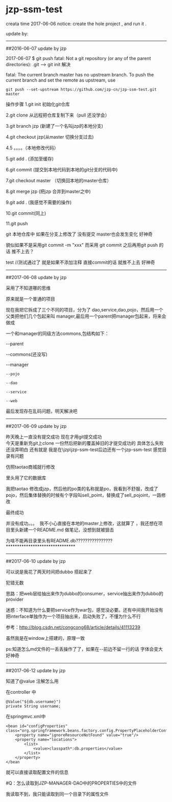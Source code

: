 # jzp-ssm-test

creata time 2017-06-06
notice: create the hole project , and run it .


update by:

------------------------------------------
##2016-06-07 update by jzp

2017-06-07 $ git push fatal: Not a git repository (or any of the parent directories): .git
  --> git init 解决

fatal: The current branch master has no upstream branch.
To push the current branch and set the remote as upstream, use

    git push --set-upstream https://github.com/jzp-cn/jzp-ssm-test.git master

操作步骤
1.git init 初始化git仓库

2.git clone 从远程把仓库复制下来（pull 还没学会）

3.git branch jzp (新建了一个名叫jzp的本地分支)

4.git checkout jzp(从master 切换分支过去)

4.5  。。。。（本地修改代码）

5.git add .  (添加至缓存)

6.git commit (提交到本地代码到本地的git分支的代码中)

7.git checkout master  （切换回本地的master仓库）

8.git merge jzp (把jzp 合并到master之中)

9.git add . (我感觉不需要的操作)

10.git commit(同上)

11.git push




git 本地仓库中 如果在分支上修改了 没有提交  master也会发生变化  好神奇

貌似如果不是采用git commit -m "xxx"   而采用 git commit 之后再用git push 的话 推不上去？

test  //测试通过了   就是如果不添加注释 直接commit的话  就推不上去  好神奇

--------------------------------------------------------------------------------------
##2017-06-08  update by jzp

采用了不知道哪的思维 

原来就是一个普通的项目

现在我把它拆成了三个不同的项目，分为了 dao,service,dao,pojo，然后用一个父类把他们几个包起来叫 manager,最后用一个parent把manager包起来，将来会做成

一个和manager的同级方法commons,包结构如下：

--parent

 --commons(还没写)
 
 --manager
 
	--pojo
	
	--dao
	
	--service
	
	--web
	
最后发现存在乱码问题，明天解决吧

-------------------------------------------------------------
##2017-06-09  update by jzp

昨天晚上一直没有提交成功  现在才用git提交成功  
今天是重新充git上clone 一份然后把新的覆盖掉旧的才提交成功的 
具体怎么失败还没弄明白
还有就是 我是在\jzp\jzp-ssm-test后边还有一个jzp-ssm-test  感觉目录有问题


仿照taotao商城就行修改

里头用了它的数据库

我把taotao 修改成jzp，然后他的po类的名称就是po，我看到不舒服，改成了pojo，然后集体替换的时候有个字段叫sell_point，替换成了sell_pojoint，一路修改

最终成功

并没有成功。。。  我不小心直接在本地的master上修改，这就算了 ，我还想在项目里头新建一个README.md 做笔记，没想到就被狙击  

为啥不能再目录里头有README.db????????????????*******************************


-------------------------------------------------------
##2017-06-10  update by jzp

可以说是我花了两天时间把dubbo 搭起来了

犯错无数 

思路：把web层给抽出来作为dubbo的consumer，service抽出来作为dubbo的provider

迷惑：不知道为什么要把service作为war包，感觉没必要。还有中间我开始没有把interface单独作为一个项目抽出来，启动失败了，不懂为什么不行

参考：http://blog.csdn.net/congcong68/article/details/41113239

虽然我是在window上搭建的，原理一致


ps:知道怎么md文件的一丢丢操作了了，如果在--前边不留一行的话 字体会变大  好神奇

-------------------------------------------------------------------------------
##2017-06-12 update by jzp

知道了@value 注解怎么用

在controller 中 
	
	@Value("${db.username}")
	private String username;

在springmvc.xml中

	<bean id="configProperties" class="org.springframework.beans.factory.config.PropertyPlaceholderConfigurer">
        <property name="ignoreResourceNotFound" value="true"/>
        <property name="locations">
			<list>
                <value>classpath*:db.properties</value>
            </list>
        </property>
    </bean

就可以直接读取配置文件的信息
	

#Q：怎么读取到JZP-MANAGER-DAO中的PROPERTIES中的文件 

我读取不到，我只能读取到同一个目录下的属性文件
















